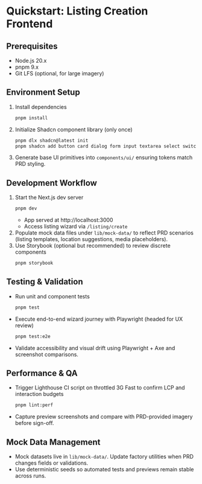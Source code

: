 # Quickstart: Listing Creation Frontend

## Prerequisites
- Node.js 20.x
- pnpm 9.x
- Git LFS (optional, for large imagery)

## Environment Setup
1. Install dependencies  
   ```bash
   pnpm install
   ```
2. Initialize Shadcn component library (only once)  
   ```bash
   pnpm dlx shadcn@latest init
   pnpm shadcn add button card dialog form input textarea select switch tabs tooltip
   ```
3. Generate base UI primitives into `components/ui/` ensuring tokens match PRD styling.

## Development Workflow
1. Start the Next.js dev server  
   ```bash
   pnpm dev
   ```
   - App served at http://localhost:3000
   - Access listing wizard via `/listing/create`
2. Populate mock data files under `lib/mock-data/` to reflect PRD scenarios (listing templates, location suggestions, media placeholders).
3. Use Storybook (optional but recommended) to review discrete components  
   ```bash
   pnpm storybook
   ```

## Testing & Validation
- Run unit and component tests  
  ```bash
  pnpm test
  ```
- Execute end-to-end wizard journey with Playwright (headed for UX review)  
  ```bash
  pnpm test:e2e
  ```
- Validate accessibility and visual drift using Playwright + Axe and screenshot comparisons.

## Performance & QA
- Trigger Lighthouse CI script on throttled 3G Fast to confirm LCP and interaction budgets  
  ```bash
  pnpm lint:perf
  ```
- Capture preview screenshots and compare with PRD-provided imagery before sign-off.

## Mock Data Management
- Mock datasets live in `lib/mock-data/`. Update factory utilities when PRD changes fields or validations.
- Use deterministic seeds so automated tests and previews remain stable across runs.
